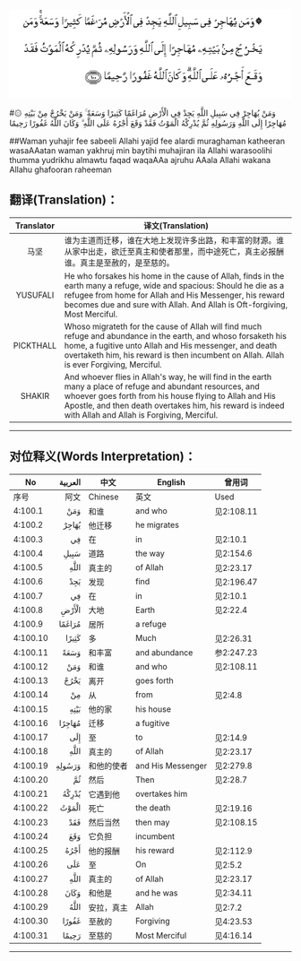![004:100](images/004_100.gif)

#۞ وَمَنْ يُهَاجِرْ فِي سَبِيلِ اللَّهِ يَجِدْ فِي الْأَرْضِ مُرَاغَمًا كَثِيرًا وَسَعَةً ۚ وَمَنْ يَخْرُجْ مِنْ بَيْتِهِ مُهَاجِرًا إِلَى اللَّهِ وَرَسُولِهِ ثُمَّ يُدْرِكْهُ الْمَوْتُ فَقَدْ وَقَعَ أَجْرُهُ عَلَى اللَّهِ ۗ وَكَانَ اللَّهُ غَفُورًا رَحِيمًا 

##Waman yuhajir fee sabeeli Allahi yajid fee alardi muraghaman katheeran wasaAAatan waman yakhruj min baytihi muhajiran ila Allahi warasoolihi thumma yudrikhu almawtu faqad waqaAAa ajruhu AAala Allahi wakana Allahu ghafooran raheeman 

## 翻译(Translation)：

| Translator | 译文(Translation)                                            |
| :--------: | ------------------------------------------------------------ |
|    马坚    | 谁为主道而迁移，谁在大地上发现许多出路，和丰富的财源。谁从家中出走，欲迁至真主和使者那里，而中途死亡，真主必报酬谁。真主是至赦的，是至慈的。 |
|  YUSUFALI  | He who forsakes his home in the cause of Allah, finds in the earth many a refuge, wide and spacious: Should he die as a refugee from home for Allah and His Messenger, his reward becomes due and sure with Allah. And Allah is Oft-forgiving, Most Merciful. |
| PICKTHALL  | Whoso migrateth for the cause of Allah will find much refuge and abundance in the earth, and whoso forsaketh his home, a fugitive unto Allah and His messenger, and death overtaketh him, his reward is then incumbent on Allah. Allah is ever Forgiving, Merciful. |
|   SHAKIR   | And whoever flies in Allah's way, he will find in the earth many a place of refuge and abundant resources, and whoever goes forth from his house flying to Allah and His Apostle, and then death overtakes him, his reward is indeed with Allah and Allah is Forgiving, Merciful. |

---

## 对位释义(Words Interpretation)：

| No   | العربية | 中文    | English | 曾用词 |
| ---- | ------: | ------- | ------- | ------ |
| 序号 |    阿文 | Chinese | 英文    | Used   |
| 4:100.1  | وَمَنْ    | 和谁       | and who           | 见2:108.11 |
| 4:100.2  | يُهَاجِرْ  | 他迁移     | he migrates       |            |
| 4:100.3  | فِي     | 在         | in                | 见2:10.1   |
| 4:100.4  | سَبِيلِ   | 道路       | the way           | 见2:154.6  |
| 4:100.5  | اللَّهِ   | 真主的     | of Allah          | 见2:23.17  |
| 4:100.6  | يَجِدْ    | 发现       | find              | 见2:196.47 |
| 4:100.7  | فِي     | 在         | in                | 见2:10.1   |
| 4:100.8  | الْأَرْضِ  | 大地       | Earth             | 见2:22.4   |
| 4:100.9  | مُرَاغَمًا | 居所       | a refuge          |            |
| 4:100.10 | كَثِيرًا  | 多         | Much              | 见2:26.31  |
| 4:100.11 | وَسَعَةً   | 和丰富     | and abundance     | 参2:247.23 |
| 4:100.12 | وَمَنْ    | 和谁       | and who           | 见2:108.11 |
| 4:100.13 | يَخْرُجْ   | 离开       | goes forth        |            |
| 4:100.14 | مِنْ     | 从         | from              | 见2:4.8    |
| 4:100.15 | بَيْتِهِ   | 他的家     | his house         |            |
| 4:100.16 | مُهَاجِرًا | 迁移       | a fugitive        |            |
| 4:100.17 | إِلَى    | 至         | to                | 见2:14.9   |
| 4:100.18 | اللَّهِ   | 真主的     | of Allah          | 见2:23.17  |
| 4:100.19 | وَرَسُولِهِ | 和他的使者 | and His Messenger | 见2:279.8  |
| 4:100.20 | ثُمَّ     | 然后       | Then              | 见2:28.7   |
| 4:100.21 | يُدْرِكْهُ  | 它遇到他   | overtakes him     |            |
| 4:100.22 | الْمَوْتُ  | 死亡       | the death         | 见2:19.16  |
| 4:100.23 | فَقَدْ    | 然后当然   | then may          | 见2:108.15 |
| 4:100.24 | وَقَعَ    | 它负担     | incumbent         |            |
| 4:100.25 | أَجْرُهُ   | 他的报酬   | his reward        | 见2:112.9  |
| 4:100.26 | عَلَى    | 至         | On                | 见2:5.2    |
| 4:100.27 | اللَّهِ   | 真主的     | of Allah          | 见2:23.17  |
| 4:100.28 | وَكَانَ   | 和他是     | and he was        | 见2:34.11  |
| 4:100.29 | اللَّهُ   | 安拉，真主 | Allah             | 见2:7.2 |
| 4:100.30 | غَفُورًا  | 至赦的     | Forgiving         | 见4:23.53  |
| 4:100.31 | رَحِيمًا  | 至慈的     | Most Merciful     | 见4:16.14  |

---
